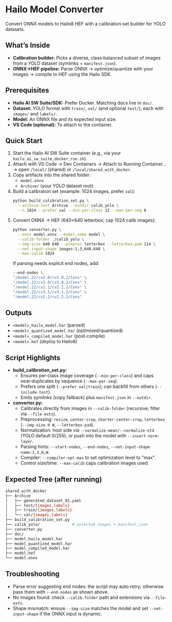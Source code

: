 # Hailo Model Converter

Convert ONNX models to Hailo8 HEF with a calibration‑set builder for YOLO datasets.

## What’s Inside
- **Calibration builder:** Picks a diverse, class‑balanced subset of images from a YOLO dataset (symlinks + `manifest.json`).
- **ONNX→HEF pipeline:** Parse ONNX → optimize/quantize with your images → compile to HEF using the Hailo SDK.

## Prerequisites
- **Hailo AI SW Suite/SDK:** Prefer Docker. Matching docs live in `doc/`.
- **Dataset:** YOLO format with `train/`, `val/` (and optional `test/`), each with `images/` and `labels/`.
- **Model:** An ONNX file and its expected input size.
- **VS Code (optional):** To attach to the container.

## Quick Start
1) Start the Hailo AI SW Suite container (e.g., via your `hailo_ai_sw_suite_docker_run.sh`).
2) Attach with VS Code → Dev Containers → Attach to Running Container… → open `/local/` (shared) or `/local/shared_with_docker`.
3) Copy artifacts into the shared folder:
   - `model.onnx`
   - `Archive/` (your YOLO dataset root)
4) Build a calibration set (example: 1024 images, prefer `val`):
   ```bash
   python build_calibration_set.py \
     --archive-root Archive --outdir calib_yolo \
     --n 1024 --prefer val --min-per-class 12 --max-per-seq 6
   ```
5) Convert ONNX → HEF (640×640 letterbox; cap 1024 calib images):
   ```bash
   python converter.py \
     --onnx model.onnx --model-name model \
     --calib-folder ./calib_yolo \
     --img-size 640 640 --preproc letterbox --letterbox-pad 114 \
     --net-input-shape images:1,3,640,640 \
     --max-calib 1024
   ```
   If parsing needs explicit end nodes, add:
   ```bash
   --end-nodes \
   "/model.22/cv2.0/cv2.0.2/Conv" \
   "/model.22/cv3.0/cv3.0.2/Conv" \
   "/model.22/cv2.1/cv2.1.2/Conv" \
   "/model.22/cv3.1/cv3.1.2/Conv" \
   "/model.22/cv2.2/cv2.2.2/Conv"
   ```

## Outputs
- `<model>_hailo_model.har` (parsed)
- `<model>_quantized_model.har` (optimized/quantized)
- `<model>_compiled_model.har` (post‑compile)
- `<model>.hef` (deploy to Hailo8)

## Script Highlights
- **build_calibration_set.py:**
  - Ensures per‑class image coverage (`--min-per-class`) and caps near‑duplicates by sequence (`--max-per-seq`).
  - Prefers one split (`--prefer val|train`); can backfill from others (`--include-test`).
  - Emits symlinks (copy fallback) plus `manifest.json` in `--outdir`.
- **converter.py:**
  - Calibrates directly from images in `--calib-folder` (recursive; filter via `--file-exts`).
  - Preprocessing: `resize`, `center-crop`, `shorter-center-crop`, `letterbox` (`--img-size H W`, `--letterbox-pad`).
  - Normalization: host side via `--normalize-mean/--normalize-std` (YOLO default 0/255), or push into the model with `--insert-norm-layer`.
  - Parsing hints: `--start-nodes`, `--end-nodes`, `--net-input-shape name:1,3,H,W`.
  - Compiler: `--compiler-opt-max` to set optimization level to "max".
  - Control size/time: `--max-calib` caps calibration images used.

## Expected Tree (after running)
```bash
shared_with_docker
├── Archive
│   ├── generated_dataset_01.yaml
│   ├── test/{images,labels}
│   ├── train/{images,labels}
│   └── val/{images,labels}
├── build_calibration_set.py
├── calib_yolo/              # selected images + manifest.json
├── converter.py
├── doc/
├── model_hailo_model.har
├── model_quantized_model.har
├── model_compiled_model.har
├── model.hef
└── model.onnx
```

## Troubleshooting
- Parse error suggesting end nodes: the script may auto‑retry; otherwise pass them with `--end-nodes` as shown above.
- No images found: check `--calib-folder` path and extensions via `--file-exts`.
- Shape mismatch: ensure `--img-size` matches the model and set `--net-input-shape` if the ONNX input is dynamic.
